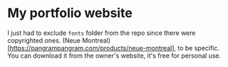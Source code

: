 # My portfolio website

I just had to exclude `fonts` folder from the repo since there were copyrighted ones. (Neue Montreal)[https://pangrampangram.com/products/neue-montreal], to be specific. You can download it from the owner's website, it's free for personal use.
